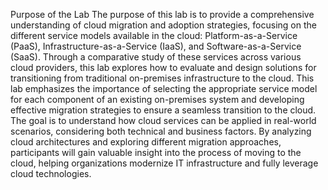  Purpose of the Lab
The purpose of this lab is to provide a comprehensive understanding of cloud migration and adoption strategies, focusing on the different service models available in the cloud: Platform-as-a-Service (PaaS), Infrastructure-as-a-Service (IaaS), and Software-as-a-Service (SaaS). Through a comparative study of these services across various cloud providers, this lab explores how to evaluate and design solutions for transitioning from traditional on-premises infrastructure to the cloud.
This lab emphasizes the importance of selecting the appropriate service model for each component of an existing on-premises system and developing effective migration strategies to ensure a seamless transition to the cloud. The goal is to understand how cloud services can be applied in real-world scenarios, considering both technical and business factors.
By analyzing cloud architectures and exploring different migration approaches, participants will gain valuable insight into the process of moving to the cloud, helping organizations modernize IT infrastructure and fully leverage cloud technologies.


                                                                
